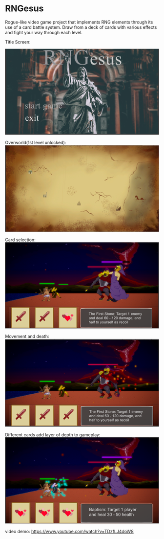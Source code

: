 # RNGesus
Rogue-like video game project that implements RNG elements through its use of a card battle system. Draw from a deck of cards with various effects and fight your way through each level.

Title Screen: 

![](images/titleScreen.png)

Overworld(1st level unlocked):
![](images/overworld.png)

Card selection:
![](images/battlescene.png)

Movement and death:
![](images/death.png)

Different cards add layer of depth to gameplay:
![](images/ParticlesHeal.png)

video demo: https://www.youtube.com/watch?v=TDzfLJ4doW8
